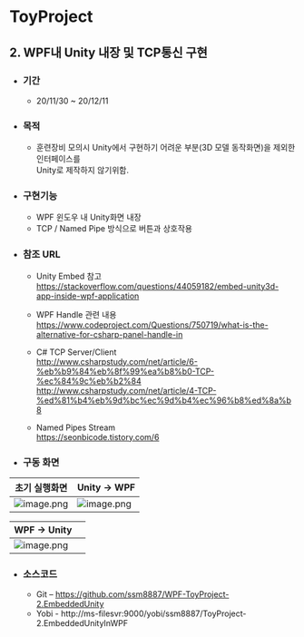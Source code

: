 # ToyProject
## 2. WPF내 Unity 내장 및 TCP통신 구현

+ ### 기간
	+ 20/11/30 ~ 20/12/11

+ ### 목적
	+ 훈련장비 모의시 Unity에서 구현하기 어려운 부분(3D 모델 동작화면)을 제외한 인터페이스를  
	Unity로	제작하지 않기위함.

+ ### 구현기능
	+ WPF 윈도우 내 Unity화면 내장
	+ TCP / Named Pipe 방식으로 버튼과 상호작용

+ ### 참조 URL
	+ Unity Embed 참고  
	https://stackoverflow.com/questions/44059182/embed-unity3d-app-inside-wpf-application

	+ WPF Handle 관련 내용  
	https://www.codeproject.com/Questions/750719/what-is-the-alternative-for-csharp-panel-handle-in

	+ C# TCP Server/Client  
	http://www.csharpstudy.com/net/article/6-%eb%b9%84%eb%8f%99%ea%b8%b0-TCP-%ec%84%9c%eb%b2%84  
	http://www.csharpstudy.com/net/article/4-TCP-%ed%81%b4%eb%9d%bc%ec%9d%b4%ec%96%b8%ed%8a%b8

	+ Named Pipes Stream  
	https://seonbicode.tistory.com/6

+ ### 구동 화면

| 초기 실행화면		 | Unity -> WPF			 |
| ------------ 		| ------------			|
| ![image.png]() 	| ![image.png]() 		|

| WPF -> Unity 		| 						|
| ------------ 		| ------------ 			|
| ![image.png]() 	|  						|

+ ### 소스코드
	+ Git – https://github.com/ssm8887/WPF-ToyProject-2.EmbeddedUnity
	+ Yobi - http://ms-filesvr:9000/yobi/ssm8887/ToyProject-2.EmbeddedUnityInWPF
